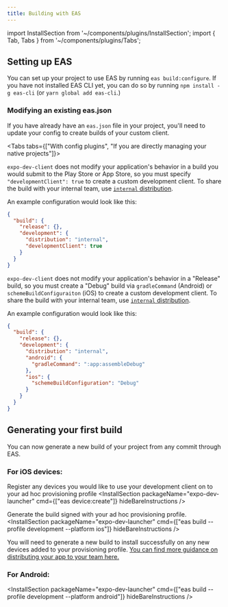 ```yaml
---
title: Building with EAS
---
```


import InstallSection from '~/components/plugins/InstallSection';
import { Tab, Tabs } from '~/components/plugins/Tabs';

## Setting up EAS

You can set up your project to use EAS by running `eas build:configure`.  If you have not installed EAS CLI yet, you can do so by running `npm install -g eas-cli` (or `yarn global add eas-cli`.)



### Modifying an existing eas.json

If you have already have an `eas.json` file in your project, you'll need to update your config to create builds of your custom client.

<Tabs tabs={["With config plugins", "If you are directly managing your native projects"]}>

<Tab >

`expo-dev-client` does not modify your application's behavior in a build you would submit to the Play Store or App Store, so you must specify `"developmentClient": true` to create a custom development client.
To share the build with your internal team, use [`internal` distribution](/build/internal-distribution.md).

An example configuration would look like this:
```json
{
  "build": {
    "release": {},
    "development": {
      "distribution": "internal",
      "developmentClient": true
    }
  }
}
```
</Tab>
<Tab>

`expo-dev-client` does not modify your application's behavior in a "Release" build, so you must create a "Debug" build via `gradleCommand` (Android) or `schemeBuildConfiguraiton` (iOS) to create a custom development client.
To share the build with your internal team, use [`internal` distribution](/build/internal-distribution.md).

An example configuration would look like this:
```json
{
  "build": {
    "release": {},
    "development": {
      "distribution": "internal",
      "android": {
        "gradleCommand": ":app:assembleDebug"
      },
      "ios": {
        "schemeBuildConfiguration": "Debug"
      }
    }
  }
}
```
</Tab>
</Tabs>

## Generating your first build

You can now generate a new build of your project from any commit through EAS.

### For iOS devices:

Register any devices you would like to use your development client on to your ad hoc provisioning profile
<InstallSection packageName="expo-dev-launcher" cmd={["eas device:create"]} hideBareInstructions />

Generate the build signed with your ad hoc provisioning profile.
<InstallSection packageName="expo-dev-launcher" cmd={["eas build --profile development --platform ios"]} hideBareInstructions />

You will need to generate a new build to install successfully on any new devices added to your provisioning profile.  [You can find more guidance on distributing your app to your team here.](https://docs.expo.io/build/internal-distribution/)

### For Android:

<InstallSection packageName="expo-dev-launcher" cmd={["eas build --profile development --platform android"]} hideBareInstructions />
